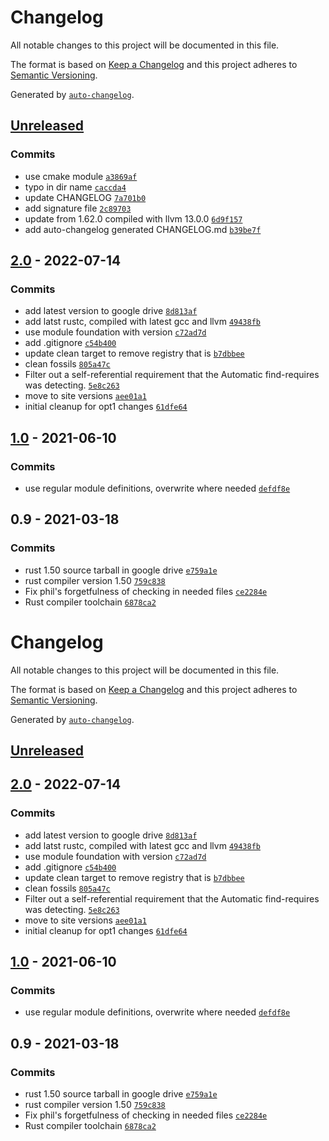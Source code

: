 # Changelog

All notable changes to this project will be documented in this file.

The format is based on [Keep a Changelog](https://keepachangelog.com/en/1.0.0/)
and this project adheres to [Semantic Versioning](https://semver.org/spec/v2.0.0.html).

Generated by [`auto-changelog`](https://github.com/CookPete/auto-changelog).

## [Unreleased](https://github.com/RCIC-UCI-Public/rust-admix/compare/2.0...HEAD)

### Commits

- use cmake module [`a3869af`](https://github.com/RCIC-UCI-Public/rust-admix/commit/a3869af3f82a340c3d1c0a4f43597228e01ed755)
- typo in dir name [`caccda4`](https://github.com/RCIC-UCI-Public/rust-admix/commit/caccda4430655625edf233d238f8fb613f5204ae)
- update CHANGELOG [`7a701b0`](https://github.com/RCIC-UCI-Public/rust-admix/commit/7a701b00197f3965fa819f3e088bcb32fb475b66)
- add signature file [`2c89703`](https://github.com/RCIC-UCI-Public/rust-admix/commit/2c89703f1a94e54360929adfe3682efdbee197b2)
- update from 1.62.0 compiled with llvm 13.0.0 [`6d9f157`](https://github.com/RCIC-UCI-Public/rust-admix/commit/6d9f15783d876b386fdfa8c80a3a80db7a9ad871)
- add auto-changelog generated CHANGELOG.md [`b39be7f`](https://github.com/RCIC-UCI-Public/rust-admix/commit/b39be7f0ad5f8efa40d3861f03313f0580833369)

## [2.0](https://github.com/RCIC-UCI-Public/rust-admix/compare/1.0...2.0) - 2022-07-14

### Commits

- add latest version to google drive [`8d813af`](https://github.com/RCIC-UCI-Public/rust-admix/commit/8d813afadffa6fa06a21926c7aec3d45d309722a)
- add latst rustc, compiled with latest gcc and llvm [`49438fb`](https://github.com/RCIC-UCI-Public/rust-admix/commit/49438fbfc64ba0afaf72f12ca833fa8ea33276e2)
- use module foundation with version [`c72ad7d`](https://github.com/RCIC-UCI-Public/rust-admix/commit/c72ad7d39a188e50ca0e1058024ece2aab0b4df7)
- add .gitignore [`c54b400`](https://github.com/RCIC-UCI-Public/rust-admix/commit/c54b40071d25cb9248542468d473cd21fb2e85ec)
- update clean target to remove registry that is [`b7dbbee`](https://github.com/RCIC-UCI-Public/rust-admix/commit/b7dbbeefa8f70a491410e99e5df8efd59aec1113)
- clean fossils [`805a47c`](https://github.com/RCIC-UCI-Public/rust-admix/commit/805a47c92f17c5c860b73b190c52a179321478ed)
- Filter out a self-referential requirement that the Automatic find-requires was detecting. [`5e8c263`](https://github.com/RCIC-UCI-Public/rust-admix/commit/5e8c263363341cd42bf2732d215897fc7ac0bd6e)
- move to site versions [`aee01a1`](https://github.com/RCIC-UCI-Public/rust-admix/commit/aee01a1ae87efc88ddb7e8c56a333c2cf8d40eb1)
- initial cleanup for opt1 changes [`61dfe64`](https://github.com/RCIC-UCI-Public/rust-admix/commit/61dfe64f6f27b1ee643c19097789546257de5113)

## [1.0](https://github.com/RCIC-UCI-Public/rust-admix/compare/0.9...1.0) - 2021-06-10

### Commits

- use regular module definitions, overwrite where needed [`defdf8e`](https://github.com/RCIC-UCI-Public/rust-admix/commit/defdf8e38fdf9a3165deffb664d7a579f3fd4a14)

## 0.9 - 2021-03-18

### Commits

- rust 1.50 source tarball in google drive [`e759a1e`](https://github.com/RCIC-UCI-Public/rust-admix/commit/e759a1ec2a38f46a3a9d6c7fa418817b60e359aa)
- rust compiler version 1.50 [`759c838`](https://github.com/RCIC-UCI-Public/rust-admix/commit/759c8388c2915fa16ca5a6002fcde617499106c1)
- Fix phil's forgetfulness of checking in needed files [`ce2284e`](https://github.com/RCIC-UCI-Public/rust-admix/commit/ce2284e91301def9b539b86fd5105d90b950ea92)
- Rust compiler toolchain [`6878ca2`](https://github.com/RCIC-UCI-Public/rust-admix/commit/6878ca2830ed868938a1310a3e24a0730408254b)

<!-- auto-changelog-above -->
# Changelog

All notable changes to this project will be documented in this file.

The format is based on [Keep a Changelog](https://keepachangelog.com/en/1.0.0/)
and this project adheres to [Semantic Versioning](https://semver.org/spec/v2.0.0.html).

Generated by [`auto-changelog`](https://github.com/CookPete/auto-changelog).

## [Unreleased](https://github.com/RCIC-UCI-Public/rust-admix/compare/2.0...HEAD)

## [2.0](https://github.com/RCIC-UCI-Public/rust-admix/compare/1.0...2.0) - 2022-07-14

### Commits

- add latest version to google drive [`8d813af`](https://github.com/RCIC-UCI-Public/rust-admix/commit/8d813afadffa6fa06a21926c7aec3d45d309722a)
- add latst rustc, compiled with latest gcc and llvm [`49438fb`](https://github.com/RCIC-UCI-Public/rust-admix/commit/49438fbfc64ba0afaf72f12ca833fa8ea33276e2)
- use module foundation with version [`c72ad7d`](https://github.com/RCIC-UCI-Public/rust-admix/commit/c72ad7d39a188e50ca0e1058024ece2aab0b4df7)
- add .gitignore [`c54b400`](https://github.com/RCIC-UCI-Public/rust-admix/commit/c54b40071d25cb9248542468d473cd21fb2e85ec)
- update clean target to remove registry that is [`b7dbbee`](https://github.com/RCIC-UCI-Public/rust-admix/commit/b7dbbeefa8f70a491410e99e5df8efd59aec1113)
- clean fossils [`805a47c`](https://github.com/RCIC-UCI-Public/rust-admix/commit/805a47c92f17c5c860b73b190c52a179321478ed)
- Filter out a self-referential requirement that the Automatic find-requires was detecting. [`5e8c263`](https://github.com/RCIC-UCI-Public/rust-admix/commit/5e8c263363341cd42bf2732d215897fc7ac0bd6e)
- move to site versions [`aee01a1`](https://github.com/RCIC-UCI-Public/rust-admix/commit/aee01a1ae87efc88ddb7e8c56a333c2cf8d40eb1)
- initial cleanup for opt1 changes [`61dfe64`](https://github.com/RCIC-UCI-Public/rust-admix/commit/61dfe64f6f27b1ee643c19097789546257de5113)

## [1.0](https://github.com/RCIC-UCI-Public/rust-admix/compare/0.9...1.0) - 2021-06-10

### Commits

- use regular module definitions, overwrite where needed [`defdf8e`](https://github.com/RCIC-UCI-Public/rust-admix/commit/defdf8e38fdf9a3165deffb664d7a579f3fd4a14)

## 0.9 - 2021-03-18

### Commits

- rust 1.50 source tarball in google drive [`e759a1e`](https://github.com/RCIC-UCI-Public/rust-admix/commit/e759a1ec2a38f46a3a9d6c7fa418817b60e359aa)
- rust compiler version 1.50 [`759c838`](https://github.com/RCIC-UCI-Public/rust-admix/commit/759c8388c2915fa16ca5a6002fcde617499106c1)
- Fix phil's forgetfulness of checking in needed files [`ce2284e`](https://github.com/RCIC-UCI-Public/rust-admix/commit/ce2284e91301def9b539b86fd5105d90b950ea92)
- Rust compiler toolchain [`6878ca2`](https://github.com/RCIC-UCI-Public/rust-admix/commit/6878ca2830ed868938a1310a3e24a0730408254b)

